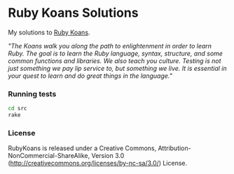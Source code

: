 # Ruby Koans Solutions

My solutions to [Ruby Koans](http://rubykoans.com/).

_"The Koans walk you along the path to enlightenment in order to learn Ruby. The goal is to learn the Ruby language, syntax, structure, and some common functions and libraries. We also teach you culture. Testing is not just something we pay lip service to, but something we live. It is essential in your quest to learn and do great things in the language."_

### Running tests

```bash
cd src
rake
```

### License

RubyKoans is released under a Creative Commons, Attribution-NonCommercial-ShareAlike, Version 3.0
(http://creativecommons.org/licenses/by-nc-sa/3.0/) License.
